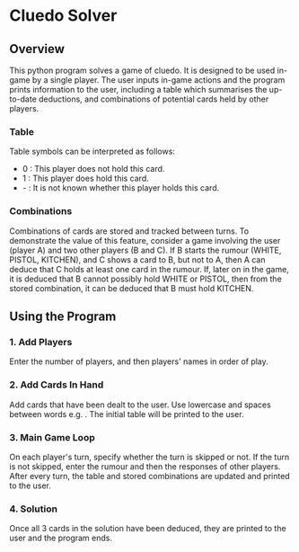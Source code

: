 # Cluedo Solver
## Overview
This python program solves a game of cluedo. It is designed to be used in-game by a single player. The user inputs in-game actions and the program prints information to the user, including a table which summarises the up-to-date deductions, and combinations of potential cards held by other players.
### Table
Table symbols can be interpreted as follows:
- 0 : This player does not hold this card.
- 1 : This player does hold this card.
- \- : It is not known whether this player holds this card.
### Combinations
Combinations of cards are stored and tracked between turns. To demonstrate the value of this feature, consider a game involving the user (player A) and two other players (B and C). If B starts the rumour (WHITE, PISTOL, KITCHEN), and C shows a card to B, but not to A, then A can deduce that C holds at least one card in the rumour. If, later on in the game, it is deduced that B cannot possibly hold WHITE or PISTOL, then from the stored combination, it can be deduced that B must hold KITCHEN.
## Using the Program
### 1. Add Players
Enter the number of players, and then players' names in order of play.
### 2. Add Cards In Hand
Add cards that have been dealt to the user. Use lowercase and spaces between words e.g. <dining room>. The initial table will be printed to the user.
### 3. Main Game Loop
On each player's turn, specify whether the turn is skipped or not. If the turn is not skipped, enter the rumour and then the responses of other players. After every turn, the table and stored combinations are updated and printed to the user.
### 4. Solution
Once all 3 cards in the solution have been deduced, they are printed to the user and the program ends.

